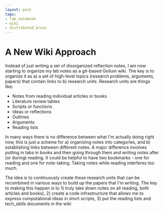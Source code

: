 ```yaml
---
layout: post
tags:
- lab_notebook
- wiki
- distributed_brain
---
```

# A New Wiki Approach
Instead of just writing a set of disorganized reflection notes, I am now starting to organize my lab notes as a git-based Gollum wiki. The key is to organize it as a) a set of high-level topics (research problems, arguments, papers) that contain links to b) research units. Research units are things like:

* Notes from reading individual articles or books
* Literature review tables
* Scripts or functions
* Ideas or reflections
* Outlines
* Arguments
* Reading lists

In many ways there is no difference between what I'm actually doing right now, this is just a scheme for a) organizing notes into categories, and b) establishing links between different notes. A major difference involves putting in tabs in books and then going through them and writing notes after (or during) reading. It could be helpful to have two bookmarks - one for reading and one for note-taking. Taking notes while reading interferes too much.

The idea is to continuously create these research units that can be recombined in various ways to build up the papers that I'm writing. The key to making this happen is to 1) truly take down notes on all reading, both articles and books), 2) create a code infrastructure that allows me to express computational ideas in short scripts, 3) put the reading lists and tech_skills documents in the wiki
